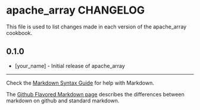 # apache_array CHANGELOG

This file is used to list changes made in each version of the apache_array cookbook.

## 0.1.0
- [your_name] - Initial release of apache_array

- - -
Check the [Markdown Syntax Guide](http://daringfireball.net/projects/markdown/syntax) for help with Markdown.

The [Github Flavored Markdown page](http://github.github.com/github-flavored-markdown/) describes the differences between markdown on github and standard markdown.
